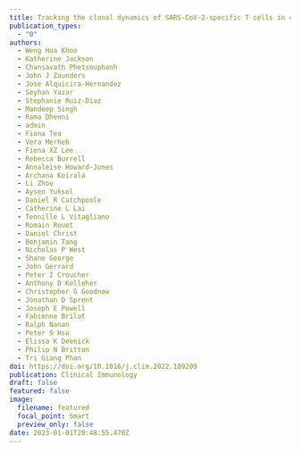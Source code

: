 ```yaml
---
title: Tracking the clonal dynamics of SARS-CoV-2-specific T cells in children and adults with mild/asymptomatic COVID-19
publication_types:
  - "0"
authors:
  - Weng Hua Khoo
  - Katherine Jackson
  - Chansavath Phetsouphanh
  - John J Zaunders
  - Jose Alquicira-Hernandez
  - Seyhan Yazar
  - Stephanie Ruiz-Diaz
  - Mandeep Singh
  - Rama Dhenni
  - admin
  - Fiona Tea
  - Vera Merheb
  - Fiona XZ Lee
  - Rebecca Burrell
  - Annaleise Howard-Jones
  - Archana Koirala
  - Li Zhou
  - Aysen Yuksel
  - Daniel R Catchpoole
  - Catherine L Lai
  - Tennille L Vitagliano
  - Romain Rouet
  - Daniel Christ
  - Benjamin Tang
  - Nicholas P West
  - Shane George
  - John Gerrard
  - Peter I Croucher
  - Anthony D Kelleher
  - Christopher G Goodnow
  - Jonathan D Sprent
  - Joseph E Powell
  - Fabienne Brilot
  - Ralph Nanan
  - Peter S Hsu
  - Elissa K Deenick
  - Philip N Britton
  - Tri Giang Phan
doi: https://doi.org/10.1016/j.clim.2022.109209
publication: Clinical Immunology
draft: false
featured: false
image:
  filename: featured
  focal_point: Smart
  preview_only: false
date: 2023-01-01T20:48:55.470Z
---
```

